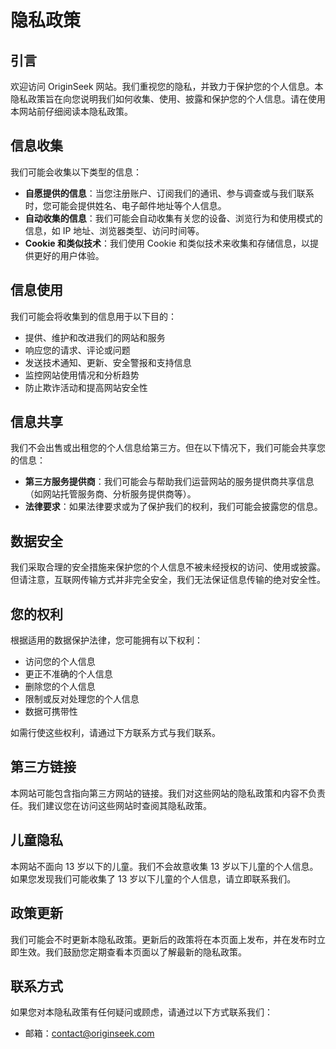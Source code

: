 # 隐私政策

## 引言

欢迎访问 OriginSeek 网站。我们重视您的隐私，并致力于保护您的个人信息。本隐私政策旨在向您说明我们如何收集、使用、披露和保护您的个人信息。请在使用本网站前仔细阅读本隐私政策。

## 信息收集

我们可能会收集以下类型的信息：

- **自愿提供的信息**：当您注册账户、订阅我们的通讯、参与调查或与我们联系时，您可能会提供姓名、电子邮件地址等个人信息。
- **自动收集的信息**：我们可能会自动收集有关您的设备、浏览行为和使用模式的信息，如 IP 地址、浏览器类型、访问时间等。
- **Cookie 和类似技术**：我们使用 Cookie 和类似技术来收集和存储信息，以提供更好的用户体验。

## 信息使用

我们可能会将收集到的信息用于以下目的：

- 提供、维护和改进我们的网站和服务
- 响应您的请求、评论或问题
- 发送技术通知、更新、安全警报和支持信息
- 监控网站使用情况和分析趋势
- 防止欺诈活动和提高网站安全性

## 信息共享

我们不会出售或出租您的个人信息给第三方。但在以下情况下，我们可能会共享您的信息：

- **第三方服务提供商**：我们可能会与帮助我们运营网站的服务提供商共享信息（如网站托管服务商、分析服务提供商等）。
- **法律要求**：如果法律要求或为了保护我们的权利，我们可能会披露您的信息。

## 数据安全

我们采取合理的安全措施来保护您的个人信息不被未经授权的访问、使用或披露。但请注意，互联网传输方式并非完全安全，我们无法保证信息传输的绝对安全性。

## 您的权利

根据适用的数据保护法律，您可能拥有以下权利：

- 访问您的个人信息
- 更正不准确的个人信息
- 删除您的个人信息
- 限制或反对处理您的个人信息
- 数据可携带性

如需行使这些权利，请通过下方联系方式与我们联系。

## 第三方链接

本网站可能包含指向第三方网站的链接。我们对这些网站的隐私政策和内容不负责任。我们建议您在访问这些网站时查阅其隐私政策。

## 儿童隐私

本网站不面向 13 岁以下的儿童。我们不会故意收集 13 岁以下儿童的个人信息。如果您发现我们可能收集了 13 岁以下儿童的个人信息，请立即联系我们。

## 政策更新

我们可能会不时更新本隐私政策。更新后的政策将在本页面上发布，并在发布时立即生效。我们鼓励您定期查看本页面以了解最新的隐私政策。

## 联系方式

如果您对本隐私政策有任何疑问或顾虑，请通过以下方式联系我们：

- 邮箱：[contact@originseek.com](mailto:contact@originseek.com)